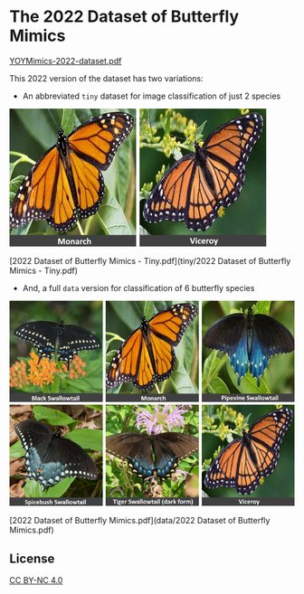 # The 2022 Dataset of Butterfly Mimics

[YOYMimics-2022-dataset.pdf](YOYMimics-2022-dataset.pdf)

This 2022 version of the dataset has two variations:

- An abbreviated `tiny` dataset for image classification of just 2 species

![the-monarchs-and-viceroys](DocResources/the-monarchs-and-viceroys.png)

[2022 Dataset of Butterfly Mimics - Tiny.pdf](tiny/2022 Dataset of Butterfly Mimics - Tiny.pdf)

- And, a full `data` version for classification of 6 butterfly species

![the-butterflies](DocResources/the-butterflies.png)

[2022 Dataset of Butterfly Mimics.pdf](data/2022 Dataset of Butterfly Mimics.pdf)

## License

[CC BY-NC 4.0](LICENSE)
